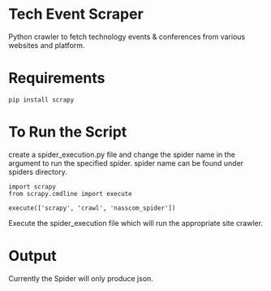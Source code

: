 # Tech Event Scraper

Python crawler to fetch technology events & conferences from various websites and platform.


# Requirements

    pip install scrapy
 
# To Run the Script

create a spider_execution.py file and change the spider name in the argument to run the specified spider.
spider name can be found under spiders directory.
 

    import scrapy
    from scrapy.cmdline import execute
    
    execute(['scrapy', 'crawl', 'nasscom_spider'])

Execute the spider_execution file which will run the appropriate site crawler.

# Output

Currently the Spider will only produce json.

